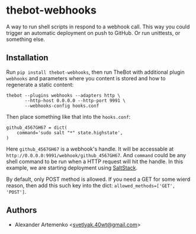 thebot-webhooks
===============

A way to run shell scripts in respond to a webhook call.
This way you could trigger an automatic deployment on push
to GitHub. Or run unittests, or something else.

Installation
------------

Run `pip install thebot-webhooks`, then run TheBot with additional
plugin `webhooks` and parameters where you content is stored and how to regenerate a
static content:

    thebot --plugins webhooks --adapters http \
           --http-host 0.0.0.0 --http-port 9991 \
           --webhooks-config hooks.conf

Then place something like that into the `hooks.conf`:

    github_4567GH67 = dict(
        command='sudo salt "*" state.highstate',
    )

Here `github_4567GH67` is a webhook's handle. It will be accessable at `http://0.0.0.0:9991/webhook/github_4567GH67`.
And `command` could be any shell command to be run when a HTTP request will hit the handle.
In this example, we are starting deployment using [SaltStack](http://www.saltstack.com/).

By default, only POST method is allowed. If you need a GET for some wierd reason, then add this such key into
the dict: `allowed_methods=['GET', 'POST']`.

Authors
-------

* Alexander Artemenko &lt;svetlyak.40wt@gmail.com>